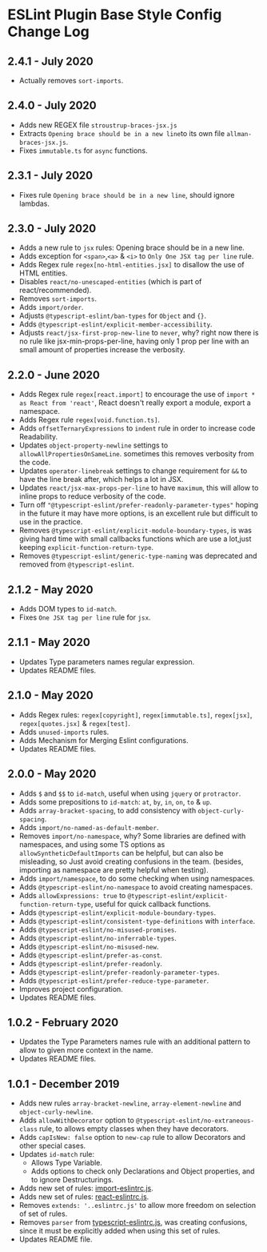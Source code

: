 # ESLint Plugin Base Style Config Change Log

## 2.4.1 - July 2020

* Actually removes `sort-imports`.

## 2.4.0 - July 2020

* Adds new REGEX file `stroustrup-braces-jsx.js`
* Extracts `Opening brace should be in a new line`to its own file `allman-braces-jsx.js`.
* Fixes `immutable.ts` for `async` functions.

## 2.3.1 - July 2020

* Fixes rule `Opening brace should be in a new line`, should ignore lambdas.

## 2.3.0 - July 2020

* Adds a new rule to `jsx` rules: Opening brace should be in a new line.
* Adds exception for `<span>`,`<a>` & `<i>` to `Only One JSX tag per line` rule.
* Adds Regex rule `regex[no-html-entities.jsx]` to disallow the use of HTML entities.
* Disables `react/no-unescaped-entities` (which is part of react/recommended).
* Removes `sort-imports`.
* Adds `import/order`.
* Adjusts `@typescript-eslint/ban-types` for `Object` and `{}`.
* Adds `@typescript-eslint/explicit-member-accessibility`.
* Adjusts `react/jsx-first-prop-new-line` to `never`, why? right now there is no rule like jsx-min-props-per-line, having only 1 prop per line with an small amount of properties increase the verbosity.

## 2.2.0 - June 2020

* Adds Regex rule `regex[react.import]` to encourage the use of `import * as React from 'react'`, React doesn't really export a module, export a namespace.
* Adds Regex rule `regex[void.function.ts]`.
* Adds `offsetTernaryExpressions` to `indent` rule in order to increase code Readability.
* Updates `object-property-newline` settings to `allowAllPropertiesOnSameLine`. sometimes this removes verbosity from the code.
* Updates `operator-linebreak` settings to change requirement for `&&` to have the line break after, which helps a lot in JSX.
* Updates `react/jsx-max-props-per-line` to have `maximum`, this will allow to inline props to reduce verbosity of the code.
* Turn off `"@typescript-eslint/prefer-readonly-parameter-types"` hoping in the future  it may have more options, is an excellent rule but difficult to use in the practice.
* Removes `@typescript-eslint/explicit-module-boundary-types`, is was giving hard time with small callbacks functions which are use a lot,just keeping `explicit-function-return-type`.
* Removes `@typescript-eslint/generic-type-naming` was deprecated and removed from `@typescript-eslint`.

## 2.1.2 - May 2020

* Adds DOM types to `id-match`.
* Fixes `One JSX tag per line` rule for `jsx`.

## 2.1.1 - May 2020

* Updates Type parameters names regular expression.
* Updates README files.

## 2.1.0 - May 2020

* Adds Regex rules: `regex[copyright]`, `regex[immutable.ts]`, `regex[jsx]`, `regex[quotes.jsx]` & `regex[test]`.
* Adds `unused-imports` rules.
* Adds Mechanism for Merging Eslint configurations.
* Updates README files.

## 2.0.0 - May 2020

* Adds `$` and `$$` to `id-match`, useful when using `jquery` or `protractor`.
* Adds some prepositions to `id-match`: `at`, `by`, `in`, `on`, `to` & `up`.
* Adds `array-bracket-spacing`, to add consistency with `object-curly-spacing`.
* Adds `import/no-named-as-default-member`.
* Removes `import/no-namespace`, why? Some libraries are defined with namespaces, and using some TS options as `allowSyntheticDefaultImports` can be helpful, but can also be misleading, so Just avoid creating confusions in the team. (besides, importing as namespace are pretty helpful when testing).
* Adds `import/namespace`, to do some checking when using namespaces.
* Adds `@typescript-eslint/no-namespace` to avoid creating namespaces.
* Adds `allowExpressions: true` to `@typescript-eslint/explicit-function-return-type`, useful for quick callback functions.
* Adds `@typescript-eslint/explicit-module-boundary-types`.
* Adds `@typescript-eslint/consistent-type-definitions` with `interface`.
* Adds `@typescript-eslint/no-misused-promises`.
* Adds `@typescript-eslint/no-inferrable-types`.
* Adds `@typescript-eslint/no-misused-new`.
* Adds `@typescript-eslint/prefer-as-const`.
* Adds `@typescript-eslint/prefer-readonly`.
* Adds `@typescript-eslint/prefer-readonly-parameter-types`.
* Adds `@typescript-eslint/prefer-reduce-type-parameter`.
* Improves project configuration.
* Updates README files.

## 1.0.2 - February 2020

* Updates the Type Parameters names rule with an additional pattern to allow to given more context in the name.
* Updates README files.

## 1.0.1 - December 2019

* Adds new rules `array-bracket-newline`, `array-element-newline` and `object-curly-newline`.
* Adds `allowWithDecorator` option to `@typescript-eslint/no-extraneous-class` rule, to allows empty classes when they have decorators.
* Adds `capIsNew: false` option to `new-cap` rule to allow Decorators and other special cases.
* Updates `id-match` rule:
  * Allows Type Variable.
  * Adds options to check only Declarations and Object properties, and to ignore Destructurings.
* Adds new set of rules: [import-eslintrc.js](js/config/configs/import-eslintrc.js).
* Adds new set of rules: [react-eslintrc.js](js/config/configs/react-eslintrc.js).
* Removes `extends: '..eslintrc.js'` to allow more freedom on selection of set of rules.
* Removes `parser` from [typescript-eslintrc.js](js/config/configs/typescript-eslintrc.js), was creating confusions, since it must be explicitly added when using this set of rules.
* Updates README file.
